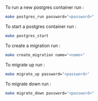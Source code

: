 To run a new postgres container run :
```bash
make postgres_run password="<password>"
```

To start a postgres container run :
```bash
make postgres_start
```

To create a migration run :
```bash
make create_migration name="<name>"
```

To migrate up run :
```bash
make migrate_up password="<password>"
```

To migrate down run :
```bash
make migrate_down password="<password>"
```
